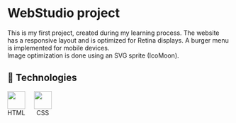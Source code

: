 # WebStudio project

This is my first project, created during my learning process.
The website has a responsive layout and is optimized for Retina displays.
A burger menu is implemented for mobile devices.  
Image optimization is done using an SVG sprite (IcoMoon).

## 🚀 Technologies

<p>
  <span style="display: inline-block; text-align: center;">
    <img src="https://cdn.jsdelivr.net/gh/devicons/devicon/icons/html5/html5-original.svg" width="40" height="40"/>
    <br>HTML
  </span>
  &nbsp;&nbsp;&nbsp;
  <span style="display: inline-block; text-align: center;">
    <img src="https://cdn.jsdelivr.net/gh/devicons/devicon/icons/css3/css3-original.svg" width="40" height="40"/>
    <br>CSS
  </span>
</p>
